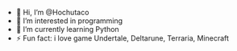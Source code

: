- 👋 Hi, I’m @Hochutaco
- 👀 I’m interested in programming 
- 🌱 I’m currently learning Python
- ⚡ Fun fact: i love game Undertale, Deltarune, Terraria, Minecraft

<!---
Hochutaco/Hochutaco is a ✨ special ✨ repository because its `README.md` (this file) appears on your GitHub profile.
You can click the Preview link to take a look at your changes.
--->
